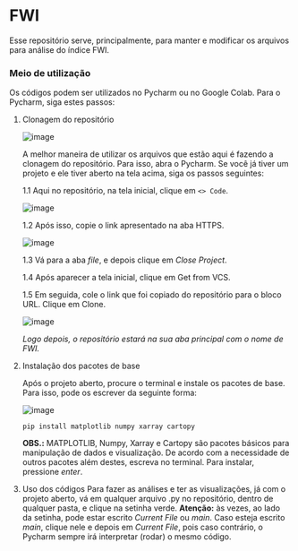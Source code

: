 # FWI
Esse repositório serve, principalmente, para manter e modificar os arquivos para análise do índice FWI. 

### Meio de utilização
Os códigos podem ser utilizados no Pycharm ou no Google Colab. Para o Pycharm, siga estes passos:

1. Clonagem do repositório
   
   ![image](https://github.com/user-attachments/assets/389b20e1-468b-4a76-99b5-de39b6b18962)
   
   A melhor maneira de utilizar os arquivos que estão aqui é fazendo a clonagem do repositório. Para isso, abra o Pycharm. Se você já tiver um projeto e ele tiver aberto na tela acima, siga os passos seguintes:
   
   1.1 Aqui no repositório, na tela inicial, clique em ```<> Code```.
   
   ![image](https://github.com/user-attachments/assets/ff34279b-2c3f-4ce0-aa91-4aa3f72e02a5)
   
   1.2 Após isso, copie o link apresentado na aba HTTPS.
   
   ![image](https://github.com/user-attachments/assets/19ec0248-c572-47f8-9b51-d373d8d64d40)
   
   1.3 Vá para a aba *file*, e depois clique em *Close Project*.
   
   1.4 Após aparecer a tela inicial, clique em Get from VCS.
   
   1.5 Em seguida, cole o link que foi copiado do repositório para o bloco URL. Clique em Clone.
   
   ![image](https://github.com/user-attachments/assets/b058e178-97fd-4b4e-aea9-63942637f4bc)

   _Logo depois, o repositório estará na sua aba principal com o nome de FWI._

2. Instalação dos pacotes de base

   Após o projeto aberto, procure o terminal e instale os pacotes de base. Para isso, pode os escrever da seguinte forma:
   
   ![image](https://github.com/user-attachments/assets/12361faf-3bfa-4a47-b45a-48d2756deb2d)
   ```
   pip install matplotlib numpy xarray cartopy 
   ```
   **OBS.:** MATPLOTLIB, Numpy, Xarray e Cartopy são pacotes básicos para manipulação de dados e visualização. De acordo com a necessidade de outros pacotes além destes, escreva no terminal. Para instalar, pressione _enter_.

3. Uso dos códigos
   Para fazer as análises e ter as visualizações, já com o projeto aberto, vá em qualquer arquivo .py no repositório, dentro de qualquer pasta, e clique na setinha verde.
   **Atenção:** às vezes, ao lado da setinha, pode estar escrito _Current File_ ou _main_. Caso esteja escrito _main_, clique nele e depois em _Current File_, pois caso contrário, o Pycharm sempre irá interpretar (rodar) o mesmo código. 
